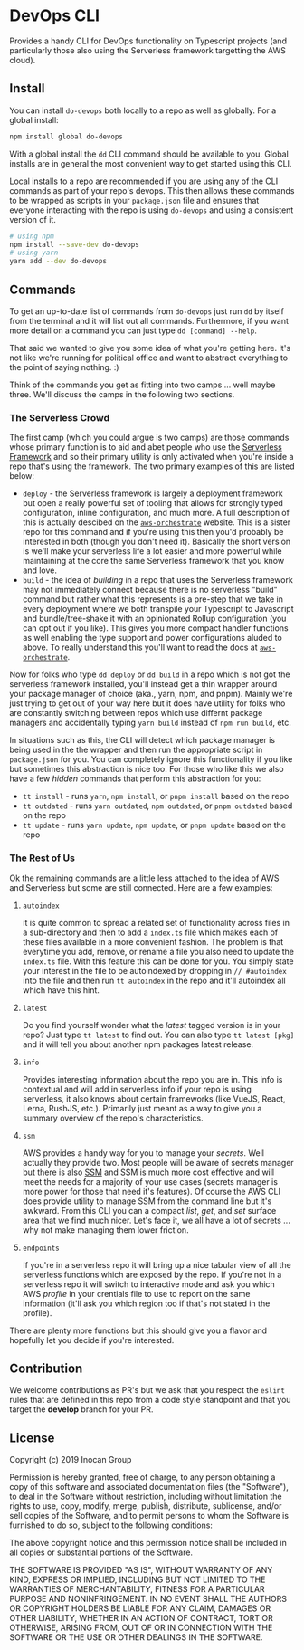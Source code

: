 # DevOps CLI

Provides a handy CLI for DevOps functionality on Typescript projects (and particularly those also using the Serverless framework targetting the AWS cloud).

## Install

You can install `do-devops` both locally to a repo as well as globally. For a global install:

```sh
npm install global do-devops
```

With a global install the `dd` CLI command should be available to you. Global installs are in general the most convenient way to get started using this CLI.

Local installs to a repo are recommended if you are using any of the CLI commands as part of your repo's devops. This then allows these commands to be wrapped as scripts in your `package.json` file and ensures that everyone interacting with the repo is using `do-devops` and using a consistent version of it.

```sh
# using npm
npm install --save-dev do-devops
# using yarn
yarn add --dev do-devops
```
## Commands

To get an up-to-date list of commands from `do-devops` just run `dd` by itself from the terminal and it will list out all commands. Furthermore, if you want more detail on a command you can just type `dd [command] --help`.

That said we wanted to give you some idea of what you're getting here. It's not like we're running for political office and want to abstract everything to the point of saying nothing. :)

Think of the commands you get as fitting into two camps ... well maybe three. We'll discuss the camps in the following two sections. 

### The Serverless Crowd

The first camp (which you could argue is two camps) are those commands whose primary function is to aid and abet people who use the [Serverless Framework](https://serverless.com) and so their primary utility is only activated when you're inside a repo that's using the framework. The two primary examples of this are listed below:

- `deploy` - the Serverless framework is largely a deployment framework but open a really powerful set of tooling that allows for strongly typed configuration, inline configuration, and much more. A full description of this is actually descibed on the [`aws-orchestrate`]() website. This is a sister repo for this command and if you're using this then you'd probably be interested in both (though you don't need it). Basically the short version is we'll make your serverless life a lot easier and more powerful while maintaining at the core the same Serverless framework that you know and love.
- `build` - the idea of _building_ in a repo that uses the Serverless framework may not immediately connect because there is no serverless "build" command but rather what this represents is a pre-step that we take in every deployment where we both transpile your Typescript to Javascript and bundle/tree-shake it with an opinionated Rollup configuration (you can opt out if you like). This gives you more compact handler functions as well enabling the type support and power configurations aluded to above. To really understand this you'll want to read the docs at [`aws-orchestrate`]().

Now for folks who type `dd deploy` or `dd build` in a repo which is not got the serverless framework installed, you'll instead get a thin wrapper around your package manager of choice (aka., yarn, npm, and pnpm). Mainly we're just trying to get out of your way here but it does have utility for folks who are constantly switching between repos which use differnt package managers and accidentally typing `yarn build` instead of `npm run build`, etc.

In situations such as this, the CLI will detect which package manager is being used in the the wrapper and then run the appropriate script in `package.json` for you. You can completely ignore this functionality if you like but sometimes this abstraction is nice too. For those who like this we also have a few _hidden_ commands that perform this abstraction for you:

- `tt install` - runs `yarn`, `npm install`, or `pnpm install` based on the repo
- `tt outdated` - runs `yarn outdated`, `npm outdated`, or `pnpm outdated` based on the repo
- `tt update` - runs `yarn update`, `npm update`, or `pnpm update` based on the repo

### The Rest of Us

Ok the remaining commands are a little less attached to the idea of AWS and Serverless but some are still connected. Here are a few examples:

1. `autoindex`

    it is quite common to spread a related set of functionality across files in a sub-directory and then to add a `index.ts` file which makes each of these files available in a more convenient fashion. The problem is that everytime you add, remove, or rename a file you also need to update the `index.ts` file. With this feature this can be done for you. You simply state your interest in the file to be autoindexed by dropping in `// #autoindex` into the file and then run `tt autoindex` in the repo and it'll autoindex all which have this hint.

2. `latest` 

    Do you find yourself wonder what the _latest_ tagged version is in your repo? Just type `tt latest` to find out. You can also type `tt latest [pkg]` and it will tell you about another npm packages latest release.

3. `info`

    Provides interesting information about the repo you are in. This info is contextual and will add in serverless info if your repo is using serverless, it also knows about certain frameworks (like VueJS, React, Lerna, RushJS, etc.). Primarily just meant as a way to give you a summary overview of the repo's characteristics.

4. `ssm`

    AWS provides a handy way for you to manage your _secrets_. Well actually they provide two. Most people will be aware of secrets manager but there is also [SSM]() and SSM is much more cost effective and will meet the needs for a majority of your use cases (secrets manager is more power for those that need it's features). Of course the AWS CLI does provide utility to manage SSM from the command line but it's awkward. From this CLI you can a compact _list_, _get_, and _set_ surface area that we find much nicer. Let's face it, we all have a lot of secrets ... why not make managing them lower friction.

5. `endpoints`

    If you're in a serverless repo it will bring up a nice tabular view of all the serverless functions which are exposed by the repo. If you're not in a serverless repo it will switch to interactive mode and ask you which AWS _profile_ in your crentials file to use to report on the same information (it'll ask you which region too if that's not stated in the profile).

There are plenty more functions but this should give you a flavor and hopefully let you decide if you're interested.


## Contribution

We welcome contributions as PR's but we ask that you respect the `eslint` rules that are defined in this repo from a code style standpoint and that you target the **develop** branch for your PR.

## License

Copyright (c) 2019 Inocan Group

Permission is hereby granted, free of charge, to any person obtaining a copy of
this software and associated documentation files (the "Software"), to deal in
the Software without restriction, including without limitation the rights to
use, copy, modify, merge, publish, distribute, sublicense, and/or sell copies
of the Software, and to permit persons to whom the Software is furnished to do
so, subject to the following conditions:

The above copyright notice and this permission notice shall be included in all
copies or substantial portions of the Software.

THE SOFTWARE IS PROVIDED "AS IS", WITHOUT WARRANTY OF ANY KIND, EXPRESS OR
IMPLIED, INCLUDING BUT NOT LIMITED TO THE WARRANTIES OF MERCHANTABILITY,
FITNESS FOR A PARTICULAR PURPOSE AND NONINFRINGEMENT. IN NO EVENT SHALL THE
AUTHORS OR COPYRIGHT HOLDERS BE LIABLE FOR ANY CLAIM, DAMAGES OR OTHER
LIABILITY, WHETHER IN AN ACTION OF CONTRACT, TORT OR OTHERWISE, ARISING FROM,
OUT OF OR IN CONNECTION WITH THE SOFTWARE OR THE USE OR OTHER DEALINGS IN THE
SOFTWARE.